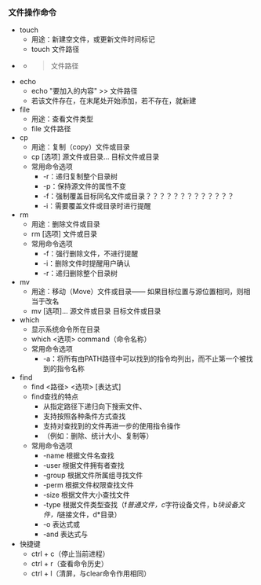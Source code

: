 ### 文件操作命令

* touch
	* 用途：新建空文件，或更新文件时间标记
	* touch	文件路径
* > 
	* > 文件路径
* echo 
	* echo "要加入的内容" >> 文件路径
	* 若该文件存在，在末尾处开始添加，若不存在，就新建
* file
	* 用途：查看文件类型
	* file 文件路径
* cp
	* 用途：复制（copy）文件或目录
	* cp [选项] 源文件或目录…   目标文件或目录
	* 常用命令选项
		* -r：递归复制整个目录树
		* -p：保持源文件的属性不变
		* -f：强制覆盖目标同名文件或目录？？？？？？？？？？？？？
		* -i：需要覆盖文件或目录时进行提醒
* rm
	* 用途：删除文件或目录
	* rm [选项] 文件或目录
	* 常用命令选项
		* -f：强行删除文件，不进行提醒
		* -i：删除文件时提醒用户确认
		* -r：递归删除整个目录树
* mv
	* 用途：移动（Move）文件或目录—— 如果目标位置与源位置相同，则相当于改名
	* mv [选项]... 源文件或目录 目标文件或目录
* which
	* 显示系统命令所在目录
	* which	<选项>	command（命令名称）
	* 常用命令选项
		* -a：将所有由PATH路径中可以找到的指令均列出，而不止第一个被找到的指令名称
* find
	* find <路径> <选项> [表达式]
	* find查找的特点
		* 从指定路径下递归向下搜索文件、
		* 支持按照各种条件方式查找
		* 支持对查找到的文件再进一步的使用指令操作
		* （例如：删除、统计大小、复制等）
	*  常用命令选项
		* -name	 根据文件名查找
		* -user	 根据文件拥有者查找
		* -group 根据文件所属组寻找文件
		* -perm	 根据文件权限查找文件
		* -size	 根据文件大小查找文件
		* -type	 根据文件类型查找（f*普通文件，c*字符设备文件，b*块设备文件，l*链接文件，d*目录）
		* -o	 表达式或
		* -and	 表达式与
* 快捷键
	* ctrl + c（停止当前进程）
	* ctrl + r（查看命令历史）
	* ctrl + l（清屏，与clear命令作用相同）